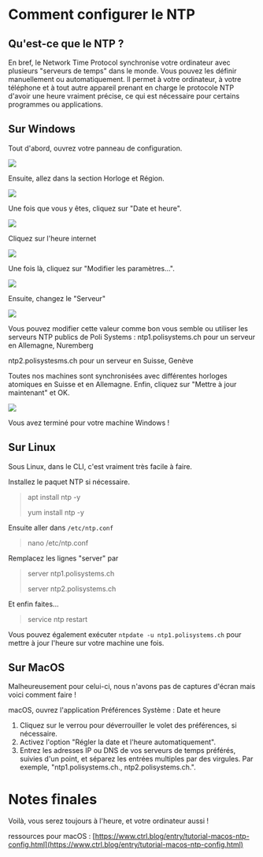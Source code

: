 # Comment configurer le NTP

## Qu'est-ce que le NTP ?

En bref, le Network Time Protocol synchronise votre ordinateur avec plusieurs "serveurs de temps" dans le monde. Vous pouvez les définir manuellement ou automatiquement. Il permet à votre ordinateur, à votre téléphone et à tout autre appareil prenant en charge le protocole NTP d'avoir une heure vraiment précise, ce qui est nécessaire pour certains programmes ou applications.

## Sur Windows

Tout d'abord, ouvrez votre panneau de configuration.

![](https://i.imgur.com/pFiEIrD.png)

Ensuite, allez dans la section Horloge et Région.

![](https://i.imgur.com/X2cR64S.png)

Une fois que vous y êtes, cliquez sur "Date et heure".

![](https://i.imgur.com/lc5aA5V.png)

Cliquez sur l'heure internet

![](https://i.imgur.com/xHQokH4.png)

Une fois là, cliquez sur "Modifier les paramètres...".

![](https://i.imgur.com/y3dDaRy.png)

Ensuite, changez le "Serveur"

![](https://i.imgur.com/0gvdBtR.png)

Vous pouvez modifier cette valeur comme bon vous semble ou utiliser les serveurs NTP publics de Poli Systems :
ntp1.polisystems.ch pour un serveur en Allemagne, Nuremberg

ntp2.polisystesms.ch pour un serveur en Suisse, Genève

Toutes nos machines sont synchronisées avec différentes horloges atomiques en Suisse et en Allemagne.
Enfin, cliquez sur "Mettre à jour maintenant" et OK.

![](https://i.imgur.com/J5DwOeV.png)

Vous avez terminé pour votre machine Windows !

## Sur Linux

Sous Linux, dans le CLI, c'est vraiment très facile à faire.

Installez le paquet NTP si nécessaire.

> apt install ntp -y
> 
> yum install ntp -y

Ensuite aller dans  `/etc/ntp.conf` 

> nano /etc/ntp.conf

Remplacez les lignes "server" par

> server ntp1.polisystems.ch
> 
> server ntp2.polisystems.ch

Et enfin faites...

> service ntp restart

Vous pouvez également exécuter `ntpdate -u ntp1.polisystems.ch` pour mettre à jour l'heure sur votre machine une fois.

## Sur MacOS

Malheureusement pour celui-ci, nous n'avons pas de captures d'écran mais voici comment faire !

macOS, ouvrez l'application Préférences Système : Date et heure

1.  Cliquez sur le verrou pour déverrouiller le volet des préférences, si nécessaire. 
2.  Activez l'option "Régler la date et l'heure automatiquement". 
3.  Entrez les adresses IP ou DNS de vos serveurs de temps préférés, suivies d'un point, et séparez les entrées multiples par des virgules. Par exemple, "ntp1.polisystems.ch., ntp2.polisystems.ch.".

# Notes finales

Voilà, vous serez toujours à l'heure, et votre ordinateur aussi !

ressources pour macOS : [https://www.ctrl.blog/entry/tutorial-macos-ntp-config.html](https://www.ctrl.blog/entry/tutorial-macos-ntp-config.html)
